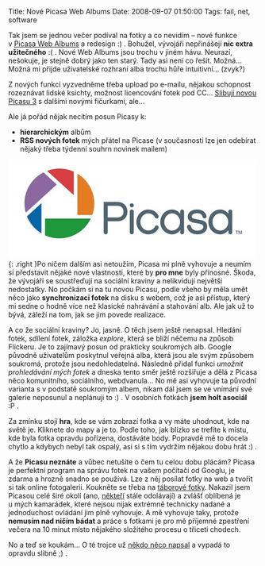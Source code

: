 Title: Nové Picasa Web Albums
Date: 2008-09-07 01:50:00
Tags: fail, net, software

Tak jsem se jednou večer podíval na fotky a co nevidím – nové
funkce v [Picasa Web Albums](http://picasaweb.google.cz/) a
redesign :) . Bohužel, vývojáři nepřinášejí
**nic extra užitečného** :( . Nové Web Albums jsou trochu v jiném
hávu. Neurazí, nešokuje, je stejně dobrý jako ten starý. Tady asi
není co řešit. Možná… Možná mi přijde uživatelské rozhraní alba
trochu hůře intuitivní… (zvyk?)

Z nových funkcí vyzvedněme třeba upload po e-mailu, nějakou
schopnost rozeznávat lidské ksichty, možnost licencování fotek pod
CC…
[Slibují novou Picasu 3](http://picasa.google.cz/intl/en_us/web/whatsnew.html) s dalšími
novými fičurkami, ale…

Ale já pořád nějak necítím posun Picasy k:

-   **hierarchickým** albům
-   **RSS nových fotek** mých přátel na Picase (v současnosti lze
    jen odebírat nějaký třeba týdenní souhrn novinek mailem)

![obrázek](images/69.jpg){: .right }Po ničem dalším asi
netoužím, Picasa mi plně vyhovuje a neumím si představit nějaké
nové vlastnosti, které by **pro mne** byly přínosné. Škoda, že
vývojáři se soustřeďují na sociální kraviny a nelikvidují největší
nedostatky. No počkám si na tu novou Picasu, podle všeho by měla
umět něco jako **synchronizaci fotek** na disku s webem, což je asi
přístup, který mi sedne o hodně více než klasické nahrávání a
stahování alb. Ale jak už to bývá, záleží na tom, jak se jim povede
realizace.

A co že sociální kraviny? Jo, jasně. O těch jsem ještě nenapsal.
Hledání fotek, sdílení fotek, záložka *explore*, která se blíží
něčemu na způsob Flickeru. Je to zajímavý posun od prakticky
soukromých alb. Google původně uživatelům poskytnul veřejná alba,
která jsou ale svým způsobem soukromá, protože jsou nedohledatelná.
Následně přidal funkci *umožnit prohledávání mých fotek* a dneska
tento směr ještě rozšiřuje a dělá z Picasa něco komunitního,
sociálního, webdvanula… No mě asi vyhovuje ta původní varianta
s v podstatě soukromým albem, nikam dál jsem se ve vnímání své
galerie neposunul a neplánuji to :) . V osobních fotkách
**jsem holt asociál** :P .

Za zmínku stojí **hra**, kde se vám zobrazí fotka a vy máte
uhodnout, kde na světě je. Kliknete do mapy a je to. Podle toho,
jak blízko se trefíte k místu, kde byla fotka opravdu pořízena,
dostáváte body. Popravdě mě to docela chytlo a kdybych nebyl tak
ospalý, asi si s tím vydržím nějakou dobu hrát :) .

A že **Picasu neznáte** a vůbec netušíte o čem tu celou dobu
plácám? Picasa je perfektní program na správu fotek na vašem
počítači od Googlu, je zdarma a hrozně snadno se používá. Lze z něj
posílat fotky na web a tvořit si tak online fotogalerii. Koukněte
se třeba na
[táborové fotky](http://picasaweb.google.com/taborprekvapeni).
Nakazil jsem Picasou celé širé okolí (ano,
[někteří](http://www.javorkovi.cz) stále odolávají) a zvlášť
oblíbená je u mých kamarádek, které nejsou nijak extrémně technicky
nadané a jednoduchost ovládání jim plně vyhovuje. A mě vyhovuje
taky, protože **nemusím nad ničím bádat** a práce s fotkami je pro
mě příjemné zpestření večera na 10 minut místo nějakého složitého
procesu o třiceti chodech.

No a teď se koukám… O té trojce už
[někdo něco napsal](http://www.zive.cz/Clanky/Picasa-3-Beta-Googlu-se-zacatek-skolniho-roku-povedl/sc-3-a-143456/default.aspx)
a vypadá to opravdu slibně ;) .